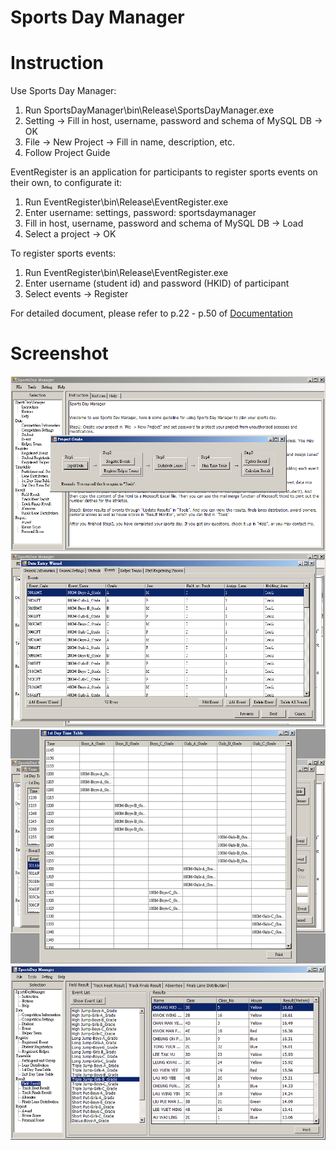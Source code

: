 # Sports Day Manager

# Instruction
Use Sports Day Manager:

1. Run SportsDayManager\bin\Release\SportsDayManager.exe
2. Setting -> Fill in host, username, password and schema of MySQL DB -> OK
3. File -> New Project -> Fill in name, description, etc.
4. Follow Project Guide

EventRegister is an application for participants to register sports events on their own, to configurate it:

1. Run EventRegister\bin\Release\EventRegister.exe
2. Enter username: settings, password: sportsdaymanager
3. Fill in host, username, password and schema of MySQL DB -> Load
4. Select a project -> OK

To register sports events:

1. Run EventRegister\bin\Release\EventRegister.exe
2. Enter username (student id) and password (HKID) of participant
3. Select events -> Register

For detailed document, please refer to p.22 - p.50 of [Documentation](/report.pdf)

# Screenshot
![ss1](/screenshots/ss1.png)
![ss2](/screenshots/ss2.png)
![ss3](/screenshots/ss3.png)
![ss4](/screenshots/ss4.png)
